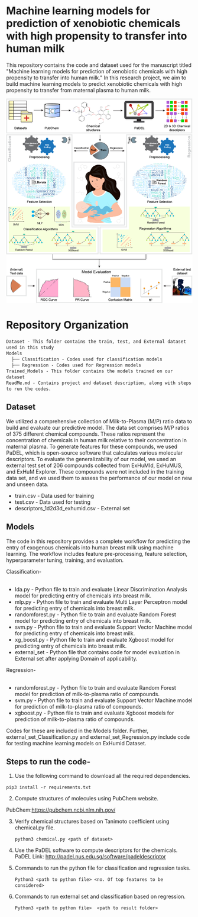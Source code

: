# Machine learning models for prediction of xenobiotic chemicals with high propensity to transfer into human milk

This repository contains the code and dataset used for the manuscript titled "Machine learning models for prediction of xenobiotic chemicals with high propensity to transfer into human milk." In this research project, we aim to build machine learning models to predict xenobiotic chemicals with high propensity to transfer from maternal plasma to human milk.

![SchematicWorkflow](https://github.com/asamallab/M-by-P-ratio-Pred/blob/main/SchematicWorkflow.png)


# Repository Organization
```
Dataset - This folder contains the train, test, and External dataset used in this study
Models 
  ├── Classification - Codes used for classification models
  ├── Regression - Codes used for Regression models
Trained_Models - This folder contains the models trained on our dataset
ReadMe.md - Contains project and dataset description, along with steps to run the codes.
```
  
## Dataset
We utilized a comprehensive collection of Milk-to-Plasma (M/P) ratio data to build and evaluate our predictive model. The data set comprises M/P ratios of 375 different chemical compounds. These ratios represent the concentration of chemicals in human milk relative to their concentration in maternal plasma. To generate features for these compounds, we used PaDEL, which is open-source software that calculates various molecular descriptors.
To evaluate the generalizability of our model, we used an external test set of 206 compounds collected from ExHuMId, ExHuMUS, and ExHuM Explorer. These compounds were not included in the training data set, and we used them to assess the performance of our model on new and unseen data.
* train.csv - Data used for training
* test.csv - Data used for testing
* descriptors_1d2d3d_exhumid.csv - External set 

## Models
The code in this repository provides a complete workflow for predicting the entry of exogenous chemicals into human breast milk using machine learning. The workflow includes feature pre-processing, feature selection, hyperparameter tuning, training, and evaluation.

Classification-  <br /><br />
* lda.py - Python file to train and evaluate Linear Discrimination Analysis model for predicting entry of chemicals into breast milk.<br />
* mlp.py - Python file to train and evaluate Multi Layer Perceptron model for predicting entry of chemicals into breast milk.<br />
* randomforest.py - Python file to train and evaluate Random Forest model for predicting entry of chemicals into breast milk.<br />
* svm.py - Python file to train and evaluate Support Vector Machine model for predicting entry of chemicals into breast milk.<br />
* xg_boost.py - Python file to train and evaluate Xgboost model for predicting entry of chemicals into breast milk.<br />
* external_set - Python file that contains code for model evaluation in External set after applying Domain of applicability.<br />

Regression- <br /><br />
* randomforest.py - Python file to train and evaluate Random Forest model for prediction of milk-to-plasma ratio of compounds.<br /> 
* svm.py - Python file to train and evaluate Support Vector Machine model for prediction of milk-to-plasma ratio of compounds. <br />
* xgboost.py - Python file to train and evaluate Xgboost models for prediction of milk-to-plasma ratio of compounds.<br />


Codes for these are included in the Models folder.  Further, external_set_Classification.py and external_set_Regression.py include code for testing machine learning models on ExHumid Dataset.


## Steps to run the code-
1.	Use the following command to download all the required dependencies. 
   ```
   pip3 install -r requirements.txt
   ```

2.	Compute structures of molecules using PubChem website.

  PubChem:https://pubchem.ncbi.nlm.nih.gov/
  
3. Verify chemical structures based on Tanimoto coefficient using chemical.py file.
   ```
   python3 chemical.py <path of dataset>
   ```

3.	Use the PaDEL software to compute descriptors for the chemicals. PaDEL Link:  http://padel.nus.edu.sg/software/padeldescriptor

4.	Commands to run the python file for classification and regression tasks.
    ```
    Python3 <path to python file> <no. Of top features to be considered>
    ```
5. Commands to run external set and classification based on regression.
    ```
    Python3 <path to python file>  <path to result folder>
    ```

   
 





